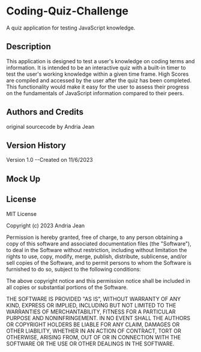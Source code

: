 # Coding-Quiz-Challenge
A quiz application for testing JavaScript knowledge.

## Description
This application is designed to test a user's knowledge on coding terms and information. It is intended to be an interactive quiz with a built-in timer to test the user's working knowledge within a given time frame. High Scores are compiled and accessed by the user after the quiz has been completed. This functionality would make it easy for the user to assess their progress on the fundamentals of JavaScript information compared to their peers.

## Authors and Credits
original sourcecode by Andria Jean

## Version History
Version 1.0 --Created on 11/6/2023

## Mock Up

## License
MIT License

Copyright (c) 2023 Andria Jean

Permission is hereby granted, free of charge, to any person obtaining a copy
of this software and associated documentation files (the "Software"), to deal
in the Software without restriction, including without limitation the rights
to use, copy, modify, merge, publish, distribute, sublicense, and/or sell
copies of the Software, and to permit persons to whom the Software is
furnished to do so, subject to the following conditions:

The above copyright notice and this permission notice shall be included in all
copies or substantial portions of the Software.

THE SOFTWARE IS PROVIDED "AS IS", WITHOUT WARRANTY OF ANY KIND, EXPRESS OR
IMPLIED, INCLUDING BUT NOT LIMITED TO THE WARRANTIES OF MERCHANTABILITY,
FITNESS FOR A PARTICULAR PURPOSE AND NONINFRINGEMENT. IN NO EVENT SHALL THE
AUTHORS OR COPYRIGHT HOLDERS BE LIABLE FOR ANY CLAIM, DAMAGES OR OTHER
LIABILITY, WHETHER IN AN ACTION OF CONTRACT, TORT OR OTHERWISE, ARISING FROM,
OUT OF OR IN CONNECTION WITH THE SOFTWARE OR THE USE OR OTHER DEALINGS IN THE
SOFTWARE.

